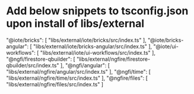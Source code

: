 # Add below snippets to tsconfig.json upon install of libs/external
"@iote/bricks": [ "libs/external/iote/bricks/src/index.ts" ],
"@iote/bricks-angular": [ "libs/external/iote/bricks-angular/src/index.ts" ],
"@iote/ui-workflows": [ "libs/external/iote/ui-workflows/src/index.ts" ],
"@ngfi/firestore-qbuilder": [ "libs/external/ngfire/firestore-qbuilder/src/index.ts" ],
"@ngfi/angular": [ "libs/external/ngfire/angular/src/index.ts" ],
"@ngfi/time": [ "libs/external/ngfire/time/src/index.ts" ],
"@ngfire/files": [ "libs/external/ngfire/files/src/index.ts" ]
